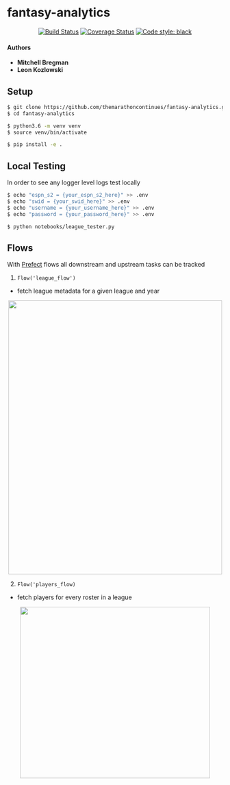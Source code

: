 # fantasy-analytics

<p align="center">
<a href="https://travis-ci.com/leonkozlowski/fantasy-analytics"><img alt="Build Status" src="https://travis-ci.com/leonkozlowski/fantasy-analytics.svg?branch=master"></a>
<a href='https://coveralls.io/github/themarathoncontinues/fantasy-analytics?branch=master'><img src='https://coveralls.io/repos/github/themarathoncontinues/fantasy-analytics/badge.svg?branch=master' alt='Coverage Status' /></a>
<a href="https://github.com/psf/black"><img alt="Code style: black" src="https://img.shields.io/badge/code%20style-black-000000.svg"></a>
</p>

#### Authors

* **Mitchell Bregman**
* **Leon Kozlowski**

## Setup

```bash
$ git clone https://github.com/themarathoncontinues/fantasy-analytics.git
$ cd fantasy-analytics

$ python3.6 -m venv venv
$ source venv/bin/activate

$ pip install -e .
```

## Local Testing
In order to see any logger level logs test locally

```bash
$ echo "espn_s2 = {your_espn_s2_here}" >> .env
$ echo "swid = {your_swid_here}" >> .env
$ echo "username = {your_username_here}" >> .env
$ echo "password = {your_password_here}" >> .env

$ python notebooks/league_tester.py
```

## Flows
With [Prefect](https://github.com/PrefectHQ/prefect) flows all downstream and upstream tasks can be tracked

1) `Flow('league_flow')`

* fetch league metadata for a given league and year
<p align="center">
  <img width="499", height="639" src="https://imgur.com/JEryNID.png">


2) `Flow('players_flow)`

* fetch players for every roster in a league
<p align="center">
  <img width="443.5", height="400" src="https://imgur.com/yjZVgkT.png">
